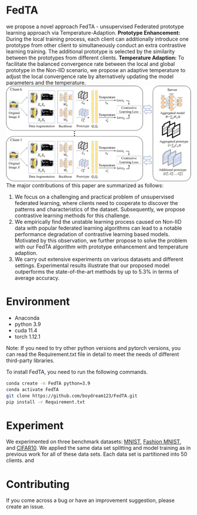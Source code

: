 # FedTA
we propose a novel approach FedTA - unsupervised Federated prototype learning approach via
Temperature-Adaption. 
**Prototype Enhancement:** During the local training process, each client can additionally introduce one prototype from other client to simultaneously conduct an extra contrastive learning training. The additional prototype is selected by the similarity between the prototypes from different clients.
**Temperature Adaption:** To facilitate the balanced convergence rate between the local and global prototype in the Non-IID scenario, we propose an adaptive temperature to adjust the local convergence rate by alternatively updating the model parameters and the temperature.
![Framework](./Framework_FedTA.png)
The major contributions of this paper are summarized as follows:
1. We focus on a challenging and practical problem of unsupervised federated learning, where clients need to cooperate to discover the patterns and characteristics of the dataset. Subsequently, we propose contrastive learning methods for this challenge.
2. We empirically find the unstable learning process caused on 
    Non-IID data with popular federated learning algorithms can lead to a notable performance
    degradation of contrastive learning based models. Motivated by this observation, we further propose to
    solve the problem with our FedTA algorithm with prototype enhancement and temperature adaption.
3. We carry out extensive experiments on various datasets and different settings. Experimental results illustrate that our proposed model outperforms the state-of-the-art methods by up to 5.3\% in terms of average accuracy.
# Environment
+ Anaconda
+ python 3.9
+ cuda 11.4
+ torch 1.12.1

Note: If you need to try other python versions and pytorch versions, you can read the Requirement.txt file in detail to meet the needs of different third-party libraries.

To install FedTA, you need to run the following commands.
```bash
conda create -n FedTA python=3.9
conda activate FedTA
git clone https://github.com/boydream123/FedTA.git
pip install -r Requirement.txt
```
# Experiment
We experimented on three benchmark datasets: [MNIST](http://yann.lecun.com/exdb/mnist/), [Fashion MNIST](https://www.kaggle.com/datasets/zalando-research/fashionmnist), and [CIFAR10](https://www.cs.toronto.edu/~kriz/cifar.html). We applied the same data set splitting and model training as in previous work for all of these data sets. Each data set is partitioned into 50 clients. and 


# Contributing 
If you come across a bug or have an improvement suggestion, please create an issue.
